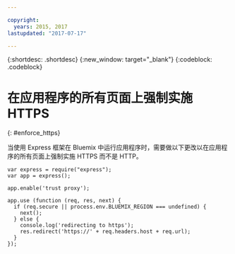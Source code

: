 ```yaml
---

copyright:
  years: 2015, 2017
lastupdated: "2017-07-17"

---
```


{:shortdesc: .shortdesc}
{:new_window: target="_blank"}
{:codeblock: .codeblock}

# 在应用程序的所有页面上强制实施 HTTPS
{: #enforce_https}

当使用 Express 框架在 Bluemix 中运行应用程序时，需要做以下更改以在应用程序的所有页面上强制实施 HTTPS 而不是 HTTP。

```
var express = require("express");
var app = express();

app.enable('trust proxy');

app.use (function (req, res, next) {
  if (req.secure || process.env.BLUEMIX_REGION === undefined) {
    next();
  } else {
    console.log('redirecting to https');
    res.redirect('https://' + req.headers.host + req.url);
  }
});
```
